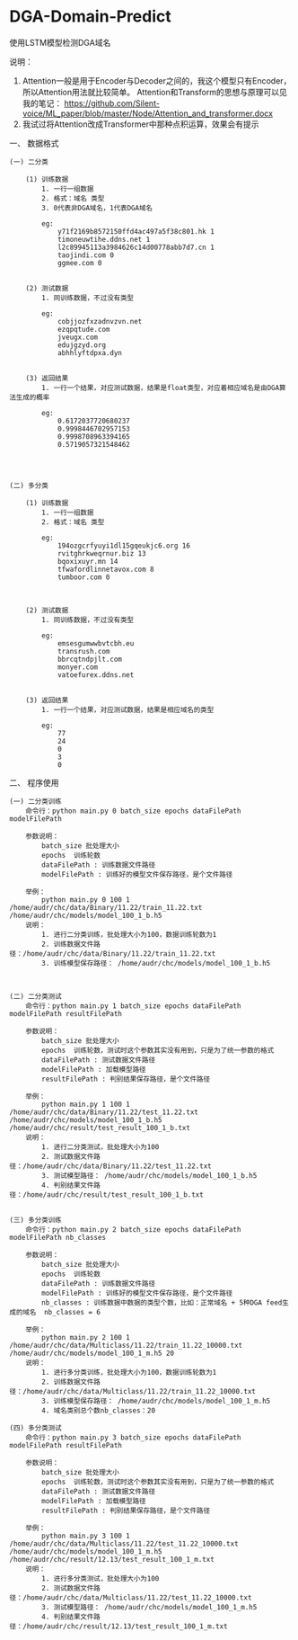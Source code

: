 # DGA-Domain-Predict
使用LSTM模型检测DGA域名


说明：
1. Attention一般是用于Encoder与Decoder之间的，我这个模型只有Encoder，所以Attention用法就比较简单。
Attention和Transform的思想与原理可以见我的笔记：
https://github.com/Silent-voice/ML_paper/blob/master/Node/Attention_and_transformer.docx
2. 我试过将Attention改成Transformer中那种点积运算，效果会有提示



一、 数据格式

    (一) 二分类

        (1) 训练数据
            1. 一行一组数据
            2. 格式：域名 类型
            3. 0代表非DGA域名，1代表DGA域名

            eg:
                y71f2169b8572150ffd4ac497a5f38c801.hk 1
                timoneuwtihe.ddns.net 1
                l2c89945113a3984626c14d00778abb7d7.cn 1
                taojindi.com 0
                ggmee.com 0


        (2) 测试数据
            1. 同训练数据，不过没有类型

            eg:
                cobjjozfxzadnvzvn.net
                ezqpqtude.com
                jveugx.com
                edujgzyd.org
                abhhlyftdpxa.dyn


        (3) 返回结果
            1. 一行一个结果，对应测试数据，结果是float类型，对应着相应域名是由DGA算法生成的概率

            eg:
                0.6172037720680237
                0.9998446702957153
                0.9998708963394165
                0.5719057321548462




    (二) 多分类

        (1) 训练数据
            1. 一行一组数据
            2. 格式：域名 类型

            eg:
                194ozgcrfyuyi1dl15gqeukjc6.org 16
                rvitghrkweqrnur.biz 13
                bqoxixuyr.mn 14
                tfwafordlinnetavox.com 8
                tumboor.com 0



        (2) 测试数据
            1. 同训练数据，不过没有类型

            eg:
                emsesgumwwbvtcbh.eu
                transrush.com
                bbrcqtndpjlt.com
                monyer.com
                vatoefurex.ddns.net


        (3) 返回结果
            1. 一行一个结果，对应测试数据，结果是相应域名的类型

            eg:
                77
                24
                0
                3
                0


二、 程序使用

    (一) 二分类训练
        命令行：python main.py 0 batch_size epochs dataFilePath modelFilePath

        参数说明：
            batch_size 批处理大小
            epochs  训练轮数
            dataFilePath : 训练数据文件路径
            modelFilePath : 训练好的模型文件保存路径，是个文件路径

        举例：
            python main.py 0 100 1 /home/audr/chc/data/Binary/11.22/train_11.22.txt /home/audr/chc/models/model_100_1_b.h5
        说明：
            1. 进行二分类训练，批处理大小为100，数据训练轮数为1
            2. 训练数据文件路径：/home/audr/chc/data/Binary/11.22/train_11.22.txt
            3. 训练模型保存路径： /home/audr/chc/models/model_100_1_b.h5



    (二) 二分类测试
        命令行：python main.py 1 batch_size epochs dataFilePath modelFilePath resultFilePath

        参数说明：
            batch_size 批处理大小
            epochs  训练轮数，测试时这个参数其实没有用到，只是为了统一参数的格式
            dataFilePath : 测试数据文件路径
            modelFilePath : 加载模型路径
            resultFilePath : 判别结果保存路径，是个文件路径

        举例：
            python main.py 1 100 1 /home/audr/chc/data/Binary/11.22/test_11.22.txt /home/audr/chc/models/model_100_1_b.h5 /home/audr/chc/result/test_result_100_1_b.txt
        说明：
            1. 进行二分类测试，批处理大小为100
            2. 测试数据文件路径：/home/audr/chc/data/Binary/11.22/test_11.22.txt
            3. 测试模型路径： /home/audr/chc/models/model_100_1_b.h5
            4. 判别结果文件路径：/home/audr/chc/result/test_result_100_1_b.txt


    (三) 多分类训练
        命令行：python main.py 2 batch_size epochs dataFilePath modelFilePath nb_classes

        参数说明：
            batch_size 批处理大小
            epochs  训练轮数
            dataFilePath : 训练数据文件路径
            modelFilePath : 训练好的模型文件保存路径，是个文件路径
            nb_classes : 训练数据中数据的类型个数，比如：正常域名 + 5种DGA feed生成的域名  nb_classes = 6

        举例：
            python main.py 2 100 1 /home/audr/chc/data/Multiclass/11.22/train_11.22_10000.txt /home/audr/chc/models/model_100_1_m.h5 20
        说明：
            1. 进行多分类训练，批处理大小为100，数据训练轮数为1
            2. 训练数据文件路径：/home/audr/chc/data/Multiclass/11.22/train_11.22_10000.txt
            3. 训练模型保存路径： /home/audr/chc/models/model_100_1_m.h5
            4. 域名类别总个数nb_classes：20

    (四) 多分类测试
        命令行：python main.py 3 batch_size epochs dataFilePath modelFilePath resultFilePath

        参数说明：
            batch_size 批处理大小
            epochs  训练轮数，测试时这个参数其实没有用到，只是为了统一参数的格式
            dataFilePath : 测试数据文件路径
            modelFilePath : 加载模型路径
            resultFilePath : 判别结果保存路径，是个文件路径

        举例：
            python main.py 3 100 1 /home/audr/chc/data/Multiclass/11.22/test_11.22_10000.txt /home/audr/chc/models/model_100_1_m.h5 /home/audr/chc/result/12.13/test_result_100_1_m.txt
        说明：
            1. 进行多分类测试，批处理大小为100
            2. 测试数据文件路径：/home/audr/chc/data/Multiclass/11.22/test_11.22_10000.txt
            3. 测试模型路径： /home/audr/chc/models/model_100_1_m.h5
            4. 判别结果文件路径：/home/audr/chc/result/12.13/test_result_100_1_m.txt


